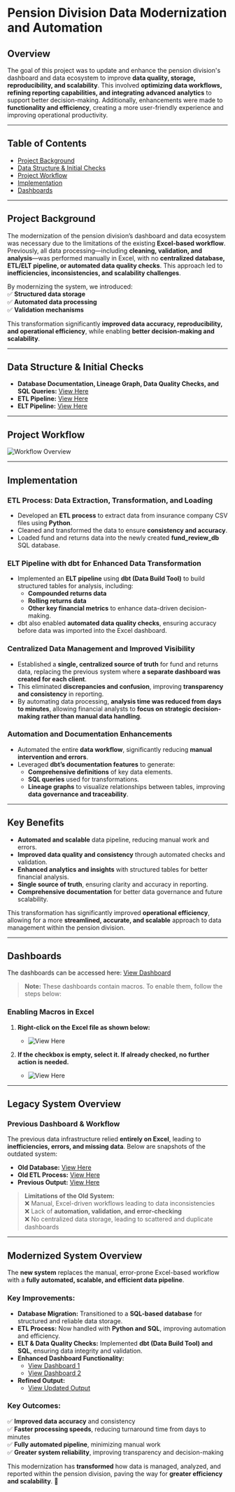 # **Pension Division Data Modernization and Automation**  

## **Overview**  
The goal of this project was to update and enhance the pension division's dashboard and data ecosystem to improve **data quality, storage, reproducibility, and scalability**. This involved **optimizing data workflows, refining reporting capabilities, and integrating advanced analytics** to support better decision-making. Additionally, enhancements were made to **functionality and efficiency**, creating a more user-friendly experience and improving operational productivity.  

---

## **Table of Contents**  
- [Project Background](#project-background)  
- [Data Structure & Initial Checks](#data-structure--initial-checks)  
- [Project Workflow](#project-workflow)  
- [Implementation](#implementation)  
- [Dashboards](#dashboards)  

---

## **Project Background**  
The modernization of the pension division’s dashboard and data ecosystem was necessary due to the limitations of the existing **Excel-based workflow**. Previously, all data processing—including **cleaning, validation, and analysis**—was performed manually in Excel, with no **centralized database, ETL/ELT pipeline, or automated data quality checks**. This approach led to **inefficiencies, inconsistencies, and scalability challenges**.  

By modernizing the system, we introduced:  
✅ **Structured data storage**  
✅ **Automated data processing**  
✅ **Validation mechanisms**  

This transformation significantly **improved data accuracy, reproducibility, and operational efficiency**, while enabling **better decision-making and scalability**.  

---

## **Data Structure & Initial Checks**  

- **Database Documentation, Lineage Graph, Data Quality Checks, and SQL Queries:** [View Here](https://nhl-db-team-season-stats.netlify.app/#!/overview)  
- **ETL Pipeline:** [View Here](/Code/ETL/)  
- **ELT Pipeline:** [View Here](/Code/ELT/Funds_Data/)  

---

## **Project Workflow**  

![Workflow Overview](./ReadMe_Images/wf.JPG)  

---

## **Implementation**  

### **ETL Process: Data Extraction, Transformation, and Loading**  
- Developed an **ETL process** to extract data from insurance company CSV files using **Python**.  
- Cleaned and transformed the data to ensure **consistency and accuracy**.  
- Loaded fund and returns data into the newly created **fund_review_db** SQL database.  

### **ELT Pipeline with dbt for Enhanced Data Transformation**  
- Implemented an **ELT pipeline** using **dbt (Data Build Tool)** to build structured tables for analysis, including:  
  - **Compounded returns data**  
  - **Rolling returns data**  
  - **Other key financial metrics** to enhance data-driven decision-making.  
- dbt also enabled **automated data quality checks**, ensuring accuracy before data was imported into the Excel dashboard.  

### **Centralized Data Management and Improved Visibility**  
- Established a **single, centralized source of truth** for fund and returns data, replacing the previous system where **a separate dashboard was created for each client**.  
- This eliminated **discrepancies and confusion**, improving **transparency and consistency** in reporting.  
- By automating data processing, **analysis time was reduced from days to minutes**, allowing financial analysts to **focus on strategic decision-making rather than manual data handling**.  

### **Automation and Documentation Enhancements**  
- Automated the entire **data workflow**, significantly reducing **manual intervention and errors**.  
- Leveraged **dbt’s documentation features** to generate:  
  - **Comprehensive definitions** of key data elements.  
  - **SQL queries** used for transformations.  
  - **Lineage graphs** to visualize relationships between tables, improving **data governance and traceability**.  

---

## **Key Benefits**  
- **Automated and scalable** data pipeline, reducing manual work and errors.  
- **Improved data quality and consistency** through automated checks and validation.  
- **Enhanced analytics and insights** with structured tables for better financial analysis.  
- **Single source of truth**, ensuring clarity and accuracy in reporting.  
- **Comprehensive documentation** for better data governance and future scalability.  

This transformation has significantly improved **operational efficiency**, allowing for a more **streamlined, accurate, and scalable** approach to data management within the pension division.  

---

## **Dashboards**  

The dashboards can be accessed here: [View Dashboard](/BI/Version%20-%205/)  

> **Note:** These dashboards contain macros. To enable them, follow the steps below:  

### **Enabling Macros in Excel**  

1. **Right-click on the Excel file as shown below:**  
   - ![View Here](/ReadMe_Images/enable.JPG)  

2. **If the checkbox is empty, select it. If already checked, no further action is needed.**  
   - ![View Here](/ReadMe_Images/enable2.JPG)  

---

## **Legacy System Overview**  

### **Previous Dashboard & Workflow**  
The previous data infrastructure relied **entirely on Excel**, leading to **inefficiencies, errors, and missing data**. Below are snapshots of the outdated system:  

- **Old Database:** [View Here](/ReadMe_Images/old_db.JPG)  
- **Old ETL Process:** [View Here](/ReadMe_Images/old_etl.JPG)  
- **Previous Output:** [View Here](/ReadMe_Images/old_output.JPG)  

> **Limitations of the Old System:**  
> ❌ Manual, Excel-driven workflows leading to data inconsistencies  
> ❌ Lack of **automation, validation, and error-checking**  
> ❌ No centralized data storage, leading to scattered and duplicate dashboards  

---

## **Modernized System Overview**  

The **new system** replaces the manual, error-prone Excel-based workflow with a **fully automated, scalable, and efficient data pipeline**.  

### **Key Improvements:**  
- **Database Migration:** Transitioned to a **SQL-based database** for structured and reliable data storage.  
- **ETL Process:** Now handled with **Python and SQL**, improving automation and efficiency.  
- **ELT & Data Quality Checks:** Implemented **dbt (Data Build Tool) and SQL**, ensuring data integrity and validation.  
- **Enhanced Dashboard Functionality:**  
  - [View Dashboard 1](/ReadMe_Images/new_dash.JPG)  
  - [View Dashboard 2](/ReadMe_Images/new_dash2.JPG)  
- **Refined Output:**  
  - [View Updated Output](/ReadMe_Images/new_output.JPG)  

### **Key Outcomes:**  
✅ **Improved data accuracy** and consistency  
✅ **Faster processing speeds**, reducing turnaround time from days to minutes  
✅ **Fully automated pipeline**, minimizing manual work  
✅ **Greater system reliability**, improving transparency and decision-making  

This modernization has **transformed** how data is managed, analyzed, and reported within the pension division, paving the way for **greater efficiency and scalability**. 🚀  
